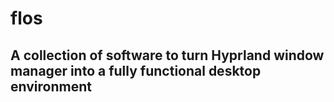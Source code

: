 # flos
## A collection of software to turn Hyprland window manager into a fully functional desktop environment

